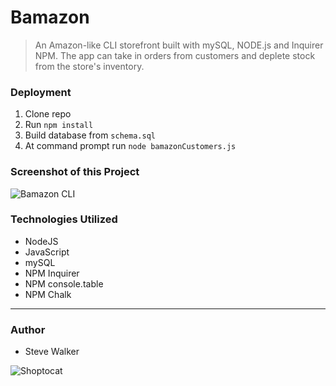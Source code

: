 # Bamazon

>An Amazon-like CLI storefront built with mySQL, NODE.js and Inquirer NPM. The app can take in orders from customers and deplete stock from the store's inventory.

### Deployment

1. Clone repo
2. Run `npm install`
3. Build database from `schema.sql`
4. At command prompt run `node bamazonCustomers.js`

### Screenshot of this Project

![Bamazon CLI](https://raw.github.com/captnwalker/Bamazon/master/screenshot/screenshot.gif "Bamazon CLI")

### Technologies Utilized

* NodeJS
* JavaScript
* mySQL
* NPM Inquirer
* NPM console.table
* NPM Chalk

---

### Author

* Steve Walker

![Shoptocat](https://octodex.github.com/images/shoptocat.png)